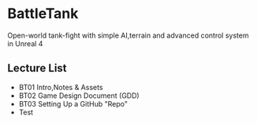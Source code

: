 # BattleTank

Open-world tank-fight with simple AI,terrain and advanced control system in Unreal 4

## Lecture List
* BT01 Intro,Notes & Assets
* BT02 Game Design Document (GDD)
* BT03 Setting Up a GitHub "Repo"
* Test
